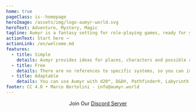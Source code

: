 ```yaml
---
home: true
pageClass: is--homepage
heroImage: /assets/img/logo-aumyr-world.svg
heroText: Adventure, Mystery, Magic
tagline: Aumyr is a fantasy setting for role-playing games, ready for your adventures.
actionText: Start here →
actionLink: /en/welcome.md
features:
  - title: Simple
    details: Aumyr provides ideas for places, characters and possible adventures, suitable to stimulate the creativity of storytellers or players.
  - title: Free
    details: There are no references to specific systems, so you can import or take anything directly from what you like, without limits.
  - title: Adaptable
    details: You can use Aumyr with d20™, D&D®, Pathfinder®, Labyrinth Lord, Dungeon World... or import ideas into your gaming world.
footer: CC 4.0 • Marco Bertolini - info@aumyr.world
---
```


<p align="center" style="margin:0">
Join Our <a href="https://discord.gg/HP9bA4Z" target="_blank" rel="noopener">Discord Server</a>
</p>
